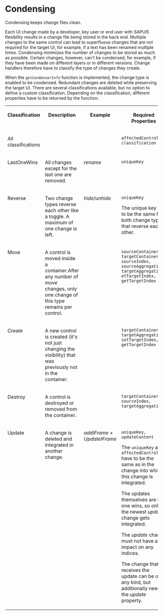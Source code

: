 <!-- loiof4e064b604c8460781b01b0a9247b105 -->

# Condensing

Condensing keeps change files clean.

Each UI change made by a developer, key user or end user with SAPUI5 flexibility results in a change file being stored in the back end. Multiple changes to the same control can lead to superfluous changes that are not required for the target UI, for example, if a text has been renamed multiple times. Condensing minimizes the number of changes to be stored as much as possible. Certain changes, however, can't be condensed, for example, if they have been made on different layers or in different versions. Change handlers therefore have to classify the type of changes they create.

When the `getCondenserInfo` function is implemented, the change type is enabled to be condensed. Redundant changes are deleted while preserving the target UI. There are several classifications available, but no option to define a custom classification. Depending on the classification, different properties have to be returned by the function:


<table>
<tr>
<th valign="top">

Classification

</th>
<th valign="top">

Description

</th>
<th valign="top">

Example

</th>
<th valign="top">

Required Properties

</th>
</tr>
<tr>
<td valign="top">

All classifications

</td>
<td valign="top">

 

</td>
<td valign="top">

 

</td>
<td valign="top">

`affectedControl, classification`

</td>
</tr>
<tr>
<td valign="top">

LastOneWins

</td>
<td valign="top">

All changes except for the last one are removed.

</td>
<td valign="top">

*rename*

</td>
<td valign="top">

`uniqueKey`

</td>
</tr>
<tr>
<td valign="top">

Reverse

</td>
<td valign="top">

Two change types reverse each other like a toggle. A maximum of one change is left.

</td>
<td valign="top">

*hide*/*unhide*

</td>
<td valign="top">

`uniqueKey`

The unique key has to be the same for both change types that reverse each other.

</td>
</tr>
<tr>
<td valign="top">

Move

</td>
<td valign="top">

A control is moved inside a container.After any number of *move* changes, only one change of this type remains per control.

</td>
<td valign="top">

 

</td>
<td valign="top">

`sourceContainer, targetContainer, sourceIndex, sourceAggregation, targetAggregation, etTargetIndex, getTargetIndex`

</td>
</tr>
<tr>
<td valign="top">

Create

</td>
<td valign="top">

A new control is created \(it's not just changing the visibility\) that was previously not in the container.

</td>
<td valign="top">

 

</td>
<td valign="top">

`targetContainer, targetAggregation, setTargetIndex, getTargetIndex`

</td>
</tr>
<tr>
<td valign="top">

Destroy

</td>
<td valign="top">

A control is destroyed or removed from the container.

</td>
<td valign="top">

 

</td>
<td valign="top">

`targetContainer, sourceIndex, targetAggregation`

</td>
</tr>
<tr>
<td valign="top">

Update

</td>
<td valign="top">

A change is deleted and integrated in another change.

</td>
<td valign="top">

*addIFrame* + *UpdateIFrame*

</td>
<td valign="top">

`uniqueKey, updateContent`

The `uniqueKey` and `affectedControl` have to be the same as in the change into which this change is integrated.

The updates themselves are last one wins, so only the newest *update* change gets integrated.

The *update* change must not have any impact on any indices.

The change that receives the update can be of any kind, but additionally needs the *update* property.

</td>
</tr>
</table>

